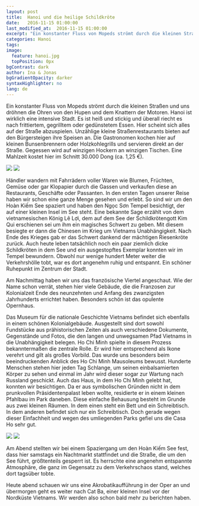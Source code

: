 ```yaml
---
layout: post
title:  Hanoi und die heilige Schildkröte
date:   2016-11-15 01:00:00
last_modified_at:  2016-11-15 01:00:00
excerpt: "Ein konstanter Fluss von Mopeds strömt durch die kleinen Straßen und uns dröhnen die Ohren von den Hupen und dem Knattern der Motoren."
categories: Hanoi
tags:
image:
  feature: hanoi.jpg
  topPosition: 0px
bgContrast: dark
author: Ina & Jonas
bgGradientOpacity: darker
syntaxHighlighter: no
lang: de
---
```

Ein konstanter Fluss von Mopeds strömt durch die kleinen Straßen und uns dröhnen die Ohren von den Hupen und dem Knattern der Motoren. Hanoi ist wirklich eine intensive Stadt. Es ist heiß und stickig und überall riecht es nach frittiertem, gegrilltem oder gedünstetem Essen. Hier scheint sich alles auf der Straße abzuspielen. Unzählige kleine Straßenrestaurants bieten auf den Bürgersteigen ihre Speisen an. Die Gastronomen kochen hier auf kleinen Bunsenbrennern oder Holzkohlegrills und servieren direkt an der Straße. Gegessen wird auf winzigen Hockern an winzigen Tischen. Eine Mahlzeit kostet hier im Schnitt 30.000 Dong (ca. 1,25 €).
<div class="img img--fullContainer img--14xLeading" style="background-image: url({{ site.baseurl_posts_img }}hanoi_flower_lady.jpg);"></div>
<img class="col-xs-12 col-sm-6 img--halfContainerLeft" src="{{ site.baseurl_posts_img }}hanoi_fish_cooking.jpg"/>
<img class="col-xs-12 col-sm-6 img--halfContainerRight img-responsive" src="{{ site.baseurl_posts_img }}hanoi_street_restaurant.jpg"/>

Händler wandern mit Fahrrädern voller Waren wie Blumen, Früchten, Gemüse oder gar Klopapier durch die Gassen und verkaufen diese an Restaurants, Geschäfte oder Passanten.
In den ersten Tagen unserer Reise haben wir schon eine ganze Menge gesehen und erlebt. So sind wir um den Hoàn Kiếm See spaziert und haben den Ngọc Sơn Tempel besichtigt, der auf einer kleinen Insel im See steht. Eine bekannte Sage erzählt von dem vietnamesischen König Lê Lợi, dem auf dem See der Schildkrötengott Kim Qui erschienen sei um ihm ein magisches Schwert zu geben. Mit diesem besiegte er dann die Chinesen im Krieg um Vietnams Unabhängigkeit. Nach Ende des Krieges gab er das Schwert dankend der mächtigen Riesenkröte zurück. Auch heute leben tatsächlich noch ein paar ziemlich dicke Schildkröten in dem See und ein ausgestopftes Exemplar konnten wir im Tempel bewundern. Obwohl nur wenige hundert Meter weiter die Verkehrshölle tobt, war es dort angenehm ruhig und entspannt. Ein schöner Ruhepunkt im Zentrum der Stadt.
<div class="img img--fullContainer img--14xLeading" style="background-image: url({{ site.baseurl_posts_img }}hanoi_temple_prayer.jpg);"></div>

Am Nachmittag haben wir uns das französische Viertel angeschaut. Wie der Name schon verrät, stehen hier viele Gebäude, die die Franzosen zur Kolonialzeit Ende des neunzehnten und Anfang des zwanzigsten Jahrhunderts errichtet haben. Besonders schön ist das opulente Opernhaus.
<div class="img img--fullContainer img--14xLeading" style="background-image: url({{ site.baseurl_posts_img }}hanoi_opera.jpg);"></div>

Das Museum für die nationale Geschichte Vietnams befindet sich ebenfalls in einem schönen Kolonialgebäude. Ausgestellt sind dort sowohl Fundstücke aus prähistorischen Zeiten als auch verschiedene Dokumente, Gegenstände und Fotos, die den langen und unwegsamen Pfad Vietnams in die Unabhängigkeit belegen. Ho Chi Minh spielte in diesem Prozess bekanntermaßen die zentrale Rolle. Er wird hier entsprechend als Ikone verehrt und gilt als großes Vorbild. Das wurde uns besonders beim beeindruckenden Anblick des Ho Chi Minh Mausoleums bewusst. Hunderte Menschen stehen hier jeden Tag Schlange, um seinen einbalsamierten Körper zu sehen und einmal im Jahr wird dieser sogar zur Wartung nach Russland geschickt.
Auch das Haus, in dem Ho Chi Minh gelebt hat, konnten wir besichtigen. Da er aus symbolischen Gründen nicht in dem prunkvollen Präsidentenpalast leben wollte, residierte er in einem kleinen Pfahlbau im Park daneben. Diese einfache Behausung besteht im Grunde aus zwei kleinen Räumen. In dem einen steht ein Bett und ein Schreibtisch. In dem anderen befindet sich nur ein Schreibtisch. Doch gerade wegen dieser Einfachheit und wegen des umliegenden Parks gefiel uns die Casa Ho sehr gut.
<div class="img img--fullContainer img--14xLeading" style="background-image: url({{ site.baseurl_posts_img }}hanoi_ho_chi_min_mausoleum.jpg);"></div>
<img class="col-xs-12 col-sm-6 img--halfContainerLeft" src="{{ site.baseurl_posts_img }}hanoi_national_assembly.jpg"/>
<img class="col-xs-12 col-sm-6 img--halfContainerRight" src="{{ site.baseurl_posts_img }}hanoi_presidential_palace.jpg"/>

Am Abend stellten wir bei einem Spaziergang um den Hoàn Kiếm See fest, dass hier samstags ein Nachtmarkt stattfindet und die Straße, die um den See führt, größtenteils gesperrt ist. Es herrschte eine angenehm entspannte Atmosphäre, die ganz im Gegensatz zu dem Verkehrschaos stand, welches dort tagsüber tobte.
<div class="img img--fullContainer img--14xLeading" style="background-image: url({{ site.baseurl_posts_img }}hanoi_hoan_kiem_night.jpg);"></div>

Heute abend schauen wir uns eine Akrobatikaufführung in der Oper an und übermorgen geht es weiter nach Cat Ba, einer kleinen Insel vor der Nordküste Vietnams. Wir werden also schon bald mehr zu berichten haben.
